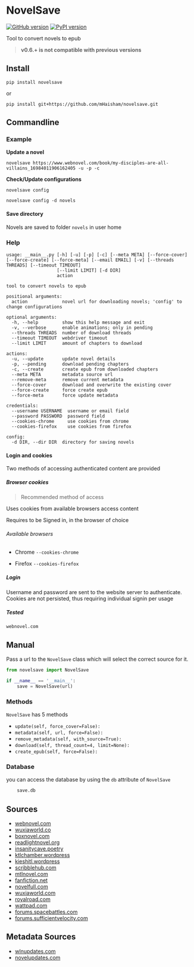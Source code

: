 # NovelSave

[![GitHub version](https://badge.fury.io/gh/mHaisham%2Fnovelsave.svg)](https://badge.fury.io/gh/mHaisham%2Fnovelsave) [![PyPI version](https://badge.fury.io/py/novelsave.svg)](https://badge.fury.io/py/novelsave) 

Tool to convert novels to epub

> **v0.6.+ is not compatible with previous versions**

## Install

```
pip install novelsave
```

or

```
pip install git+https://github.com/mHaisham/novelsave.git
```

## Commandline

### Example

**Update a novel**

```
novelsave https://www.webnovel.com/book/my-disciples-are-all-villains_16984011906162405 -u -p -c
```

**Check/Update configurations**

```
novelsave config
```

```
novelsave config -d novels
```

#### Save directory

Novels are saved to folder `novels` in user home

### Help

```batch
usage: __main__.py [-h] [-u] [-p] [-c] [--meta META] [--force-cover] [--force-create] [--force-meta] [--email EMAIL] [-v] [--threads THREADS] [--timeout TIMEOUT]
                   [--limit LIMIT] [-d DIR]
                   action

tool to convert novels to epub

positional arguments:
  action             novel url for downloading novels; 'config' to change configurations

optional arguments:
  -h, --help         show this help message and exit
  -v, --verbose      enable animations; only in pending
  --threads THREADS  number of download threads
  --timeout TIMEOUT  webdriver timeout
  --limit LIMIT      amount of chapters to download

actions:
  -u, --update       update novel details
  -p, --pending      download pending chapters
  -c, --create       create epub from downloaded chapters
  --meta META        metadata source url
  --remove-meta      remove current metadata
  --force-cover      download and overwrite the existing cover
  --force-create     force create epub
  --force-meta       force update metadata

credentials:
  --username USERNAME  username or email field
  --password PASSWORD  password field
  --cookies-chrome     use cookies from chrome
  --cookies-firefox    use cookies from firefox

config:
  -d DIR, --dir DIR  directory for saving novels
```

#### Login and cookies

Two methods of accessing authenticated content are provided

##### Browser cookies

> Recommended method of access

Uses cookies from available browsers access content

Requires to be Signed in, in the browser of choice

###### Available browsers

- Chrome `--cookies-chrome`

- Firefox `--cookies-firefox`

##### Login

Username and password are sent to the website server to authenticate. 
Cookies are not persisted, thus requiring individual signin per usage

##### Tested

`webnovel.com`


## Manual

Pass a url to the `NovelSave` class which will select the correct source for it.

```python
from novelsave import NovelSave

if __name__ == '__main__':
    save = NovelSave(url)
```

### Methods

`NovelSave` has 5 methods

- ```update(self, force_cover=False):```
- ```metadata(self, url, force=False):```
- ```remove_metadata(self, with_source=True):```
- ```download(self, thread_count=4, limit=None):```
- ```create_epub(self, force=False):```

### Database

you can access the database by using the `db` attribute of `NovelSave`

```python
    save.db
```

## Sources

- [webnovel.com](https://www.webnovel.com)
- [wuxiaworld.co](https://www.wuxiaworld.co)
- [boxnovel.com](https://www.boxnovel.co)
- [readlightnovel.org](https://www.readlightnovel.org)
- [insanitycave.poetry](https://insanitycave.poetry.blog)
- [ktlchamber.wordpress](https://ktlchamber.wordpress.com)
- [kieshitl.wordpress](https://kieshitl.wordpress.com)
- [scribblehub.com](https://www.scribblehub.com)
- [mtlnovel.com](https://www.mtlnovel.com)
- [fanfiction.net](https://www.fanfiction.net)
- [novelfull.com](https://novelfull.com)
- [wuxiaworld.com](https://www.wuxiaworld.com)
- [royalroad.com](https://www.royalroad.com)
- [wattpad.com](https://www.wattpad.com)
- [forums.spacebattles.com](https://forums.spacebattles.com/)
- [forums.sufficientvelocity.com](https://forums.sufficientvelocity.com)

## Metadata Sources

- [wlnupdates.com](https://www.wlnupdates.com)
- [novelupdates.com](https://www.novelupdates.com)